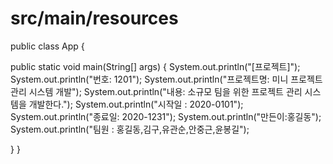 # src/main/resources

public class App {

  public static void main(String[] args) {
    System.out.println("[프로젝트]");
    System.out.println("번호: 1201");
    System.out.println("프로젝트명: 미니 프로젝트 관리 시스템 개발"); 
    System.out.println("내용: 소규모 팀을 위한 프로젝트 관리 시스템을 개발한다."); 
    System.out.println("시작일 : 2020-0101"); 
    System.out.println("종료일: 2020-1231"); 
    System.out.println("만든이:홍길동");
    System.out.println("팀원 : 홍길동,김구,유관순,안중근,윤봉길");

  }
}